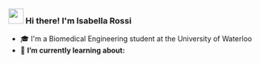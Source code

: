 <h3><img src = "https://raw.githubusercontent.com/MartinHeinz/MartinHeinz/master/wave.gif" width = 30px> Hi there! I'm Isabella Rossi</h3>

- 🎓 I'm a Biomedical Engineering student at the University of Waterloo
- 🌱 **I’m currently learning about:** 
